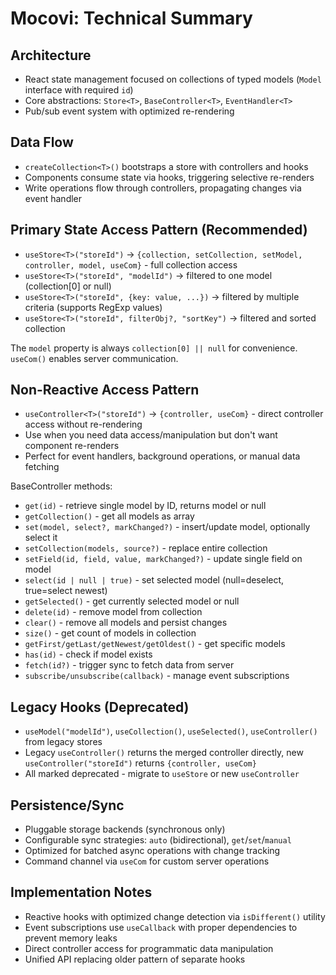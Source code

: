 
# Mocovi: Technical Summary

## Architecture
- React state management focused on collections of typed models (`Model` interface with required `id`)
- Core abstractions: `Store<T>`, `BaseController<T>`, `EventHandler<T>`
- Pub/sub event system with optimized re-rendering

## Data Flow
- `createCollection<T>()` bootstraps a store with controllers and hooks
- Components consume state via hooks, triggering selective re-renders
- Write operations flow through controllers, propagating changes via event handler

## Primary State Access Pattern (Recommended)
- `useStore<T>("storeId")` → `{collection, setCollection, setModel, controller, model, useCom}` - full collection access
- `useStore<T>("storeId", "modelId")` → filtered to one model (collection[0] or null)
- `useStore<T>("storeId", {key: value, ...})` → filtered by multiple criteria (supports RegExp values)
- `useStore<T>("storeId", filterObj?, "sortKey")` → filtered and sorted collection

The `model` property is always `collection[0] || null` for convenience. `useCom()` enables server communication.

## Non-Reactive Access Pattern
- `useController<T>("storeId")` → `{controller, useCom}` - direct controller access without re-rendering
- Use when you need data access/manipulation but don't want component re-renders
- Perfect for event handlers, background operations, or manual data fetching

BaseController methods:
- `get(id)` - retrieve single model by ID, returns model or null
- `getCollection()` - get all models as array
- `set(model, select?, markChanged?)` - insert/update model, optionally select it
- `setCollection(models, source?)` - replace entire collection 
- `setField(id, field, value, markChanged?)` - update single field on model
- `select(id | null | true)` - set selected model (null=deselect, true=select newest)
- `getSelected()` - get currently selected model or null
- `delete(id)` - remove model from collection
- `clear()` - remove all models and persist changes
- `size()` - get count of models in collection
- `getFirst/getLast/getNewest/getOldest()` - get specific models
- `has(id)` - check if model exists
- `fetch(id?)` - trigger sync to fetch data from server
- `subscribe/unsubscribe(callback)` - manage event subscriptions

## Legacy Hooks (Deprecated)
- `useModel("modelId")`, `useCollection()`, `useSelected()`, `useController()` from legacy stores
- Legacy `useController()` returns the merged controller directly, new `useController("storeId")` returns `{controller, useCom}`
- All marked deprecated - migrate to `useStore` or new `useController`

## Persistence/Sync
- Pluggable storage backends (synchronous only)
- Configurable sync strategies: `auto` (bidirectional), `get`/`set`/`manual`
- Optimized for batched async operations with change tracking
- Command channel via `useCom` for custom server operations

## Implementation Notes
- Reactive hooks with optimized change detection via `isDifferent()` utility
- Event subscriptions use `useCallback` with proper dependencies to prevent memory leaks
- Direct controller access for programmatic data manipulation
- Unified API replacing older pattern of separate hooks